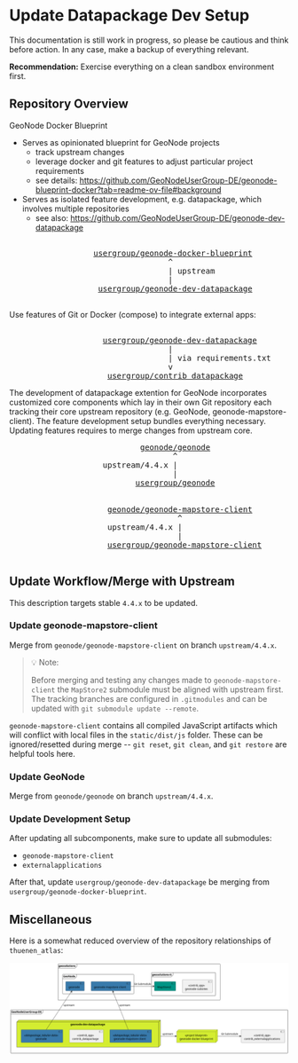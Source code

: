 # Update Datapackage Dev Setup

This documentation is still work in progress, so please be cautious and think before action.
In any case, make a backup of everything relevant.

**Recommendation:** Exercise everything on a clean sandbox environment first.


## Repository Overview

GeoNode Docker Blueprint

- Serves as opinionated blueprint for GeoNode projects
  - track upstream changes
  - leverage docker and git features to adjust particular project requirements
  - see details: https://github.com/GeoNodeUserGroup-DE/geonode-blueprint-docker?tab=readme-ov-file#background 
- Serves as isolated feature development, e.g. datapackage, which involves multiple repositories
  - see also: https://github.com/GeoNodeUserGroup-DE/geonode-dev-datapackage

<pre>

                  <a href="https://github.com/GeoNodeUserGroup-DE/geonode-blueprint-docker">usergroup/geonode-docker-blueprint</a>
                                  ^
                                  | upstream
                                  |
                   <a href="https://github.com/GeoNodeUserGroup-DE/geonode-dev-datapackage">usergroup/geonode-dev-datapackage</a>

</pre>

Use features of Git or Docker (compose) to integrate external apps:

<pre>

                    <a href="https://github.com/GeoNodeUserGroup-DE/geonode-dev-datapackage">usergroup/geonode-dev-datapackage</a>
                                  |
                                  | via requirements.txt
                                  v
                     <a href="https://github.com/GeoNodeUserGroup-DE/contrib_datapackage">usergroup/contrib_datapackage</a>
</pre>

The development of datapackage extention for GeoNode incorporates customized core components which lay in their own Git repository each tracking their core upstream repository (e.g. GeoNode, geonode-mapstore-client). 
The feature development setup bundles everything necessary.
Updating features requires to merge changes from upstream core.

<pre>
                            <a href="https://github.com/GeoNode/geonode">geonode/geonode</a>
                                   ^
                    upstream/4.4.x |
                                   |
                           <a href="https://github.com/GeoNodeUserGroup-DE/geonode">usergroup/geonode</a>
         
         
                     <a href="https://github.com/GeoNode/geonode">geonode/geonode-mapstore-client</a>
                                    ^
                     upstream/4.4.x |
                                    |
                     <a href="https://github.com/GeoNodeUserGroup-DE/geonode-mapstore-client">usergroup/geonode-mapstore-client</a>

</pre>

## Update Workflow/Merge with Upstream

This description targets stable `4.4.x` to be updated.


### Update geonode-mapstore-client

Merge from `geonode/geonode-mapstore-client` on branch `upstream/4.4.x`.

> :bulb: Note:
>
> Before merging and testing any changes made to `geonode-mapstore-client` the `MapStore2` submodule must be aligned with upstream first.
> The tracking branches are configured in `.gitmodules` and can be updated with `git submodule update --remote`.

`geonode-mapstore-client` contains all compiled JavaScript artifacts which will conflict with local files in the `static/dist/js` folder.
These can be ignored/resetted during merge -- `git reset`, `git clean`, and `git restore` are helpful tools here.


### Update GeoNode

Merge from `geonode/geonode` on branch `upstream/4.4.x`.


### Update Development Setup

After updating all subcomponents, make sure to update all submodules:

- `geonode-mapstore-client`
- `externalapplications`

After that, update `usergroup/geonode-dev-datapackage` be merging from `usergroup/geonode-docker-blueprint`.


## Miscellaneous

Here is a somewhat reduced overview of the repository relationships of `thuenen_atlas`:

![Repository Overview](./Repository%20Overview.png)